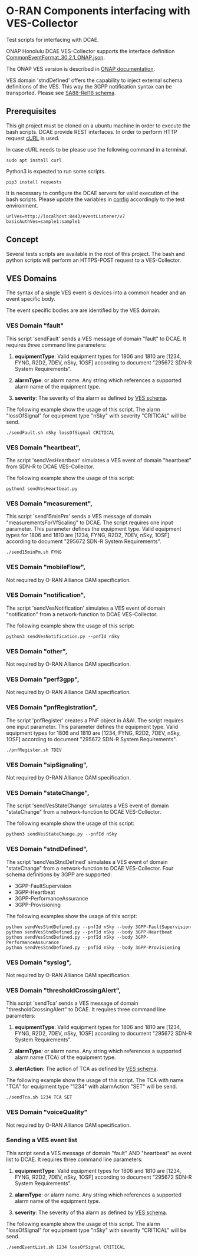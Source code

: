 # O-RAN Components interfacing with VES-Collector

Test scripts for interfacing with DCAE.

ONAP Honolulu DCAE VES-Collector supports the interface definition  [CommonEventFormat_30.2.1_ONAP.json](https://gerrit.onap.org/r/gitweb?p=dcaegen2/collectors/ves.git;a=blob;f=etc/CommonEventFormat_30.2.1_ONAP.json).

The ONAP VES version is described in [ONAP documentation](https://docs.onap.org/projects/onap-vnfrqts-requirements/en/latest/Chapter8/ves_7_2/ves_event_listener_7_2.html?highlight=dcae%20ves%20header#).

VES domain 'stndDefined' offers the capability to inject external schema definitions of the VES.
This way the 3GPP notification syntax can be transported. Please see [SA88-Rel16 schema](https://forge.3gpp.org/rep/sa5/MnS/tree/SA88-Rel16/OpenAPI).


## Prerequisites

This git project must be cloned on a ubuntu machine in order to execute the bash scripts.
DCAE provide REST interfaces. In order to perform HTTP request [cURL](https://curl.haxx.se/) is used. 

In case cURL needs to be please use the following command in a terminal.

```
sudo apt install curl 
```

Python3 is expected to run some scripts.

```
pip3 install requests
```

It is necessary to configure the DCAE servers for valid execution of the bash scripts.
Please update the variables in [config](-/config) accordingly to the test environment.

```
urlVes=http://localhost:8443/eventListener/v7
basicAuthVes=sample1:sample1
```

## Concept

Several tests scripts are available in the root of this project. 
The bash and python scripts will perform an HTTPS-POST request to a VES-Collector.

## VES Domains

The syntax of a single VES event is devices into a common header and an event
specific body.

The event specific bodies are are identified by the VES domain.

### VES Domain "fault"

This script 'sendFault' sends a VES message of domain "fault" to DCAE. It requires three command line parameters:

1. **equipmentType**: Valid equipment types for 1806 and 1810 are [1234, FYNG, R2D2, 7DEV, nSky, 1OSF] according to document "295672 SDN-R System Requirements".

2. **alarmType**: or alarm name. Any string which references a supported alarm name of the equipment type.

3. **severity**: The severity of tha alarm as defined by [VES schema](https://gerrit.onap.org/r/gitweb?p=dcaegen2/collectors/ves.git;a=blob;f=etc/CommonEventFormat_30.2.1_ONAP.json). 

The following example show the usage of this script. The alarm "lossOfSignal" for equipment type "nSky" with severity "CRITICAL" will be send.

```
./sendFault.sh nSky lossOfSignal CRITICAL
```

### VES Domain "heartbeat",

The script 'sendVesHeartbeat' simulates a VES event of domain "heartbeat" from SDN-R to DCAE VES-Collector.

The following example show the usage of this script:

```
python3 sendVesHeartbeat.py
```

### VES Domain "measurement",

This script 'send15minPm' sends a VES message of domain "measurementsForVfScaling" to DCAE. The script requires one input parameter. This parameter defines the equipment type. Valid equipment types for 1806 and 1810 are [1234, FYNG, R2D2, 7DEV, nSky, 1OSF] according to document "295672 SDN-R System Requirements".

```
./send15minPm.sh FYNG
```

### VES Domain "mobileFlow",

Not required by O-RAN Alliance OAM specification. 

### VES Domain "notification",

The script 'sendVesNotification' simulates a VES event of domain "notification" from a network-function to DCAE VES-Collector.

The following example show the usage of this script:

```
python3 sendVesNotification.py --pnfId nSky
```

### VES Domain "other",

Not required by O-RAN Alliance OAM specification. 

### VES Domain "perf3gpp",

Not required by O-RAN Alliance OAM specification. 

### VES Domain "pnfRegistration",

The script 'pnfRegister' creates a PNF object in A&AI. The script requires one input parameter. This parameter defines the equipment type. Valid equipment types for 1806 and 1810 are [1234, FYNG, R2D2, 7DEV, nSky, 1OSF] according to document "295672 SDN-R System Requirements".

```
./pnfRegister.sh 7DEV
```
### VES Domain "sipSignaling",

Not required by O-RAN Alliance OAM specification. 

### VES Domain "stateChange",

The script 'sendVesStateChange' simulates a VES event of domain "stateChange" from a network-function to DCAE VES-Collector.

The following example show the usage of this script:

```
python3 sendVesStateChange.py --pnfId nSky
```

### VES Domain "stndDefined",

The script 'sendVesStndDefined' simulates a VES event of domain "stateChange" from a network-function to DCAE VES-Collector. Four schema definitions by 3GPP are supported:

- 3GPP-FaultSupervision
- 3GPP-Heartbeat
- 3GPP-PerformanceAssurance
- 3GPP-Provisioning

The following examples show the usage of this script:

```
python sendVesStndDefined.py --pnfId nSky --body 3GPP-FaultSupervision
python sendVesStndDefined.py --pnfId nSky --body 3GPP-Heartbeat
python sendVesStndDefined.py --pnfId nSky --body 3GPP-PerformanceAssurance
python sendVesStndDefined.py --pnfId nSky --body 3GPP-Provisioning
 ```

### VES Domain "syslog",

Not required by O-RAN Alliance OAM specification. 

### VES Domain "thresholdCrossingAlert",

This script 'sendTca' sends a VES message of domain "thresholdCrossingAlert" to DCAE. It requires three command line parameters:

1. **equipmentType**: Valid equipment types for 1806 and 1810 are [1234, FYNG, R2D2, 7DEV, nSky, 1OSF] according to document "295672 SDN-R System Requirements".

2. **alarmType**: or alarm name. Any string which references a supported alarm name (TCA) of the equipment type.

3. **alertAction**: The action of TCA as defined by [VES schema](https://gerrit.onap.org/r/gitweb?p=dcaegen2/collectors/ves.git;a=blob;f=etc/CommonEventFormat_30.2.1_ONAP.json). 

The following example show the usage of this script. The TCA with name "TCA" for equipment type "1234" with alarmAction "SET" will be send.

```
./sendTca.sh 1234 TCA SET
```

### VES Domain "voiceQuality"

Not required by O-RAN Alliance OAM specification. 

### Sending a VES event list

This script send a VES message of domain "fault" AND "heartbeat" as event list to DCAE. It requires three command line parameters:

1. **equipmentType**: Valid equipment types for 1806 and 1810 are [1234, FYNG, R2D2, 7DEV, nSky, 1OSF] according to document "295672 SDN-R System Requirements".

2. **alarmType**: or alarm name. Any string which references a supported alarm name of the equipment type.

3. **severity**: The severity of tha alarm as defined by [VES schema](https://gerrit.onap.org/r/gitweb?p=dcaegen2/collectors/ves.git;a=blob;f=etc/CommonEventFormat_30.2.1_ONAP.json). 

The following example show the usage of this script. The alarm "lossOfSignal" for equipment type "nSky" with severity "CRITICAL" will be send.

```
./sendEventList.sh 1234 lossOfSignal CRITICAL
```
